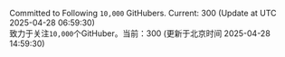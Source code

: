 Committed to Following `10,000` GitHubers. Current: <!-- FOLLOWING_COUNT -->300<!-- FOLLOWING_COUNT --> (Update at UTC <!-- LAST_UPDATED -->2025-04-28 06:59:30<!-- LAST_UPDATED -->)<br>
致力于关注`10,000`个GitHuber。当前：<!-- FOLLOWING_COUNT -->300<!-- FOLLOWING_COUNT --> (更新于北京时间 <!-- LAST_UPDATED_CST -->2025-04-28 14:59:30<!-- LAST_UPDATED_CST -->)
